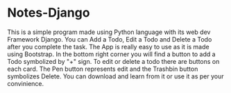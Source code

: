 # Notes-Django
This is a simple program made using Python language with its web dev Framework Django.
You can Add a Todo, Edit a Todo and Delete a Todo after you complete the task.
The App is really easy to use as it is made using Bootstrap.
In the bottom right corner you will find a button to add a Todo symbolized by "+" sign.
To edit or delete a todo there are buttons on each card.
The Pen button represents edit and the Trashbin button symbolizes Delete.
You can download and learn from it or use it as per your convinience.
